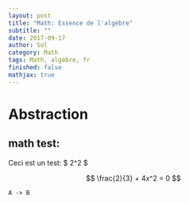 ```yaml
---
layout: post
title: "Math: Essence de l'algèbre"
subtitle: ""
date: 2017-09-17
author: Sol
category: Math
tags: Math, algèbre, fr
finished: false
mathjax: true
---
```



# Abstraction


## math test:

Ceci est un test: $ 2^2 $

$$ \frac{2}{3} + 4x^2 = 0 $$


```puml
A -> B
```

